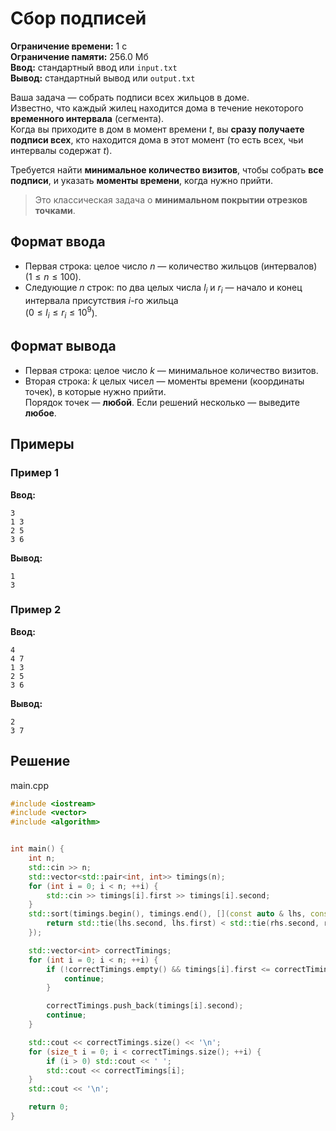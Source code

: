 # Сбор подписей

**Ограничение времени:** 1 с  
**Ограничение памяти:** 256.0 Мб  
**Ввод:** стандартный ввод или `input.txt`  
**Вывод:** стандартный вывод или `output.txt`

Ваша задача — собрать подписи всех жильцов в доме.  
Известно, что каждый жилец находится дома в течение некоторого **временного интервала** (сегмента).  
Когда вы приходите в дом в момент времени $t$, вы **сразу получаете подписи всех**, кто находится дома в этот момент (то есть всех, чьи интервалы содержат $t$).

Требуется найти **минимальное количество визитов**, чтобы собрать **все подписи**, и указать **моменты времени**, когда нужно прийти.

> Это классическая задача о **минимальном покрытии отрезков точками**.

## Формат ввода

- Первая строка: целое число $n$ — количество жильцов (интервалов) ($1 \leq n \leq 100$).
- Следующие $n$ строк: по два целых числа $l_i$ и $r_i$ — начало и конец интервала присутствия $i$-го жильца  
  ($0 \leq l_i \leq r_i \leq 10^9$).

## Формат вывода

- Первая строка: целое число $k$ — минимальное количество визитов.
- Вторая строка: $k$ целых чисел — моменты времени (координаты точек), в которые нужно прийти.  
  Порядок точек — **любой**. Если решений несколько — выведите **любое**.

## Примеры

### Пример 1

**Ввод:**
```
3
1 3
2 5
3 6
```

**Вывод:**
```
1
3
```

### Пример 2

**Ввод:**
```
4
4 7
1 3
2 5
3 6
```

**Вывод:**
```
2
3 7
```
## Решение

main.cpp
```cpp
#include <iostream>
#include <vector>
#include <algorithm>


int main() {
    int n;
    std::cin >> n;
    std::vector<std::pair<int, int>> timings(n);
    for (int i = 0; i < n; ++i) {
        std::cin >> timings[i].first >> timings[i].second;
    }
    std::sort(timings.begin(), timings.end(), [](const auto & lhs, const auto & rhs){
        return std::tie(lhs.second, lhs.first) < std::tie(rhs.second, rhs.first);
    });

    std::vector<int> correctTimings;
    for (int i = 0; i < n; ++i) {
        if (!correctTimings.empty() && timings[i].first <= correctTimings.back()) {
            continue;
        }

        correctTimings.push_back(timings[i].second);
        continue;
    }

    std::cout << correctTimings.size() << '\n';
    for (size_t i = 0; i < correctTimings.size(); ++i) {
        if (i > 0) std::cout << ' ';
        std::cout << correctTimings[i];
    }
    std::cout << '\n';

    return 0;
}
```
